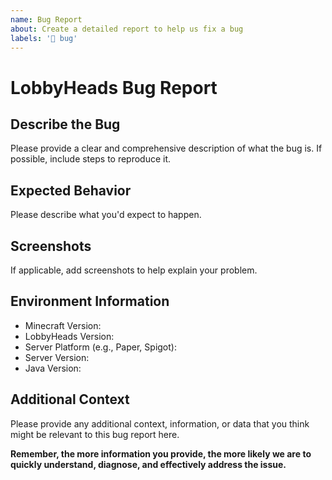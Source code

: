 ```yaml
---
name: Bug Report
about: Create a detailed report to help us fix a bug
labels: '🐛 bug'
---
```


# LobbyHeads Bug Report

## Describe the Bug

Please provide a clear and comprehensive description of what the bug is. If possible, include steps to reproduce it.

## Expected Behavior

Please describe what you'd expect to happen.

## Screenshots

If applicable, add screenshots to help explain your problem.

## Environment Information

- Minecraft Version:
- LobbyHeads Version:
- Server Platform (e.g., Paper, Spigot):
- Server Version:
- Java Version:

## Additional Context

Please provide any additional context, information, or data that you think might be relevant to this bug report here.

**Remember, the more information you provide, the more likely we are to quickly understand, diagnose, and effectively address the issue.**
